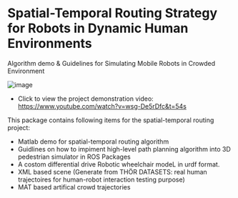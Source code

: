 # Spatial-Temporal Routing Strategy for Robots in Dynamic Human Environments
Algorithm demo &amp; Guidelines for Simulating Mobile Robots in Crowded Environment

![image](https://github.com/user-attachments/assets/8d7d942f-498c-4406-b53d-81b653268f09)

- Click to view the project demonstration video: https://www.youtube.com/watch?v=wsg-De5rDfc&t=54s

This package contains following items for the spatial-temporal routing project:
- Matlab demo for spatial-temporal routing algorithm
- Guidlines on how to impiment high-level path planning algorithm into 3D pedestrian simulator in ROS Packages
- A costom differential drive Robotic wheelchair modeL in urdf format.
- XML based scene (Generate from THÖR DATASETS: real human trajectoires for human-robot interaction testing purpose)
- MAT based artifical crowd trajectories

